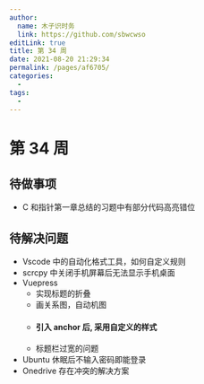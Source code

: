 ```yaml
---
author: 
  name: 木子识时务
  link: https://github.com/sbwcwso
editLink: true
title: 第 34 周
date: 2021-08-20 21:29:34
permalink: /pages/af6705/
categories: 
  - 
tags: 
  - 
---
```


# 第 34 周

## 待做事项

* C 和指针第一章总结的习题中有部分代码高亮错位

## 待解决问题

* Vscode 中的自动化格式工具，如何自定义规则
* scrcpy 中关闭手机屏幕后无法显示手机桌面
* Vuepress
  * 实现标题的折叠
  * 画关系图，自动机图
  * <h4> 引入 anchor 后, 采用自定义的样式
  * 标题栏过宽的问题
* Ubuntu 休眠后不输入密码即能登录
* Onedrive 存在冲突的解决方案
